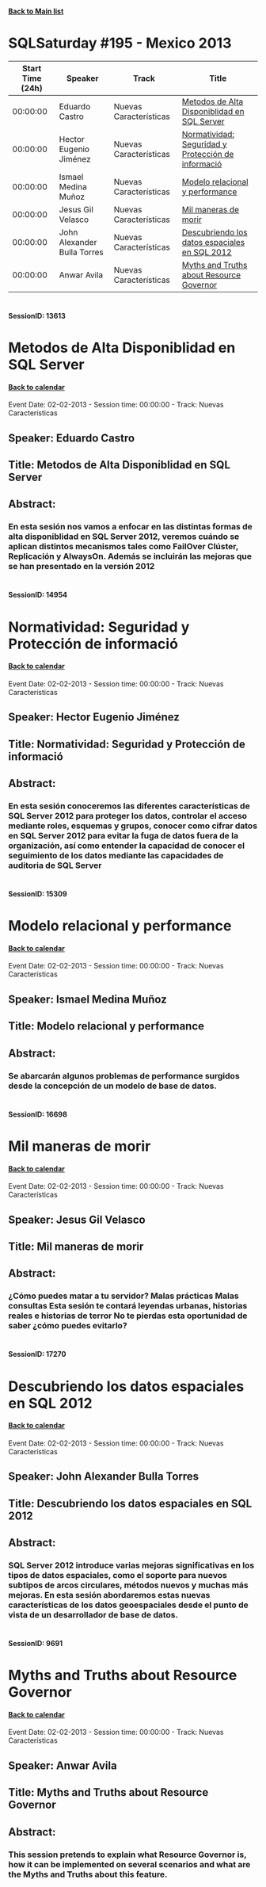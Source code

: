 #### [Back to Main list](index.md)
# SQLSaturday #195 - Mexico 2013
Start Time (24h)|Speaker|Track|Title
---|---|---|---
00:00:00|Eduardo Castro|Nuevas Características|[Metodos de Alta Disponiblidad en SQL Server](#sessionid-13613)
00:00:00|Hector Eugenio Jiménez|Nuevas Características|[Normatividad: Seguridad y Protección de informació](#sessionid-14954)
00:00:00|Ismael Medina Muñoz|Nuevas Características|[Modelo relacional y performance](#sessionid-15309)
00:00:00|Jesus Gil Velasco|Nuevas Características|[Mil maneras de morir](#sessionid-16698)
00:00:00|John Alexander Bulla Torres|Nuevas Características|[Descubriendo los datos espaciales en SQL 2012 ](#sessionid-17270)
00:00:00|Anwar Avila|Nuevas Características|[Myths and Truths about Resource Governor](#sessionid-9691)
#  
#### SessionID: 13613
# Metodos de Alta Disponiblidad en SQL Server
#### [Back to calendar](#SQLSaturday-#195---Mexico-2013)
Event Date: 02-02-2013 - Session time: 00:00:00 - Track: Nuevas Características
## Speaker: Eduardo Castro
## Title: Metodos de Alta Disponiblidad en SQL Server
## Abstract:
### En esta sesión nos vamos a enfocar en las distintas formas de alta disponiblidad en SQL Server 2012, veremos cuándo se aplican distintos mecanismos tales como FailOver Clúster, Replicación y AlwaysOn. Además se incluirán las mejoras que se han presentado en la versión 2012
#  
#### SessionID: 14954
# Normatividad: Seguridad y Protección de informació
#### [Back to calendar](#SQLSaturday-#195---Mexico-2013)
Event Date: 02-02-2013 - Session time: 00:00:00 - Track: Nuevas Características
## Speaker: Hector Eugenio Jiménez
## Title: Normatividad: Seguridad y Protección de informació
## Abstract:
### En esta sesión conoceremos las diferentes características de SQL Server 2012 para proteger los datos, controlar el acceso mediante roles, esquemas y grupos, conocer como cifrar datos en SQL Server 2012 para evitar la fuga de datos fuera de la organización, así como entender la capacidad de conocer el seguimiento de los datos mediante las capacidades de auditoria de SQL Server

#  
#### SessionID: 15309
# Modelo relacional y performance
#### [Back to calendar](#SQLSaturday-#195---Mexico-2013)
Event Date: 02-02-2013 - Session time: 00:00:00 - Track: Nuevas Características
## Speaker: Ismael Medina Muñoz
## Title: Modelo relacional y performance
## Abstract:
### Se abarcarán algunos problemas de performance surgidos desde la concepción de un modelo de base de datos.
#  
#### SessionID: 16698
# Mil maneras de morir
#### [Back to calendar](#SQLSaturday-#195---Mexico-2013)
Event Date: 02-02-2013 - Session time: 00:00:00 - Track: Nuevas Características
## Speaker: Jesus Gil Velasco
## Title: Mil maneras de morir
## Abstract:
### ¿Cómo puedes matar a tu servidor? Malas prácticas Malas consultas Esta sesión te contará leyendas urbanas, historias reales e historias de terror No te pierdas esta oportunidad de saber ¿cómo puedes evitarlo?
#  
#### SessionID: 17270
# Descubriendo los datos espaciales en SQL 2012 
#### [Back to calendar](#SQLSaturday-#195---Mexico-2013)
Event Date: 02-02-2013 - Session time: 00:00:00 - Track: Nuevas Características
## Speaker: John Alexander Bulla Torres
## Title: Descubriendo los datos espaciales en SQL 2012 
## Abstract:
### SQL Server 2012 introduce varias mejoras significativas en los tipos de datos espaciales, como el soporte para nuevos subtipos de arcos circulares, métodos nuevos y muchas más mejoras. En esta sesión abordaremos estas nuevas características de los datos geoespaciales desde el punto de vista de un desarrollador de base de datos.
#  
#### SessionID: 9691
# Myths and Truths about Resource Governor
#### [Back to calendar](#SQLSaturday-#195---Mexico-2013)
Event Date: 02-02-2013 - Session time: 00:00:00 - Track: Nuevas Características
## Speaker: Anwar Avila
## Title: Myths and Truths about Resource Governor
## Abstract:
### This session pretends to explain what Resource Governor is, how it can be implemented on several scenarios and what are the Myths and Truths about this feature.
